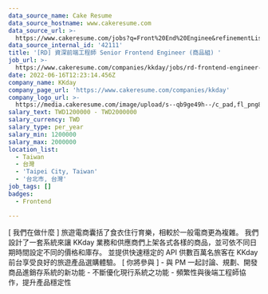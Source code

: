 ```yaml
---
data_source_name: Cake Resume
data_source_hostname: www.cakeresume.com
data_source_url: >-
  https://www.cakeresume.com/jobs?q=Front%20End%20Enginee&refinementList[lang_name][0]=E[…]tech_front-end-development&range[salary_range][min]=1000000
data_source_internal_id: '42111'
title: '[RD] 資深前端工程師 Senior Frontend Engineer (商品組) '
job_url: >-
  https://www.cakeresume.com/companies/kkday/jobs/rd-frontend-engineer-commodity-group
date: 2022-06-16T12:23:14.456Z
company_name: KKday
company_page_url: 'https://www.cakeresume.com/companies/kkday'
company_logo_url: >-
  https://media.cakeresume.com/image/upload/s--qb9ge49h--/c_pad,fl_png8,h_200,w_200/v1666342333/cmu3q58jezs7zkvpeprv.png
salary_text: TWD1200000 - TWD2000000
salary_currency: TWD
salary_type: per_year
salary_min: 1200000
salary_max: 2000000
location_list:
  - Taiwan
  - 台灣
  - 'Taipei City, Taiwan'
  - '台北市, 台灣'
job_tags: []
badges:
  - Frontend

---
```


[ 我們在做什麼 ] 旅遊電商囊括了食衣住行育樂，相較於一般電商更為複雜。 我們設計了一套系統來讓 KKday 業務和供應商們上架各式各樣的商品，並可依不同日期時間設定不同的價格和庫存。 並提供快速穩定的 API 供數百萬名旅客在 KKday 前台享受良好的旅遊產品選購體驗。 [ 你將參與 ] - 與 PM 一起討論、規劃、開發商品進銷存系統的新功能 - 不斷優化現行系統之功能 - 頻繁性與後端工程師協作，提升產品穩定性